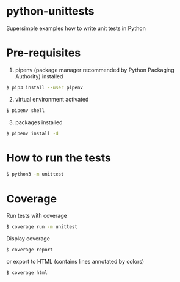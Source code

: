 # python-unittests
Supersimple examples how to write unit tests in Python


# Pre-requisites 
1. pipenv (package manager recommended by Python Packaging Authority) installed 
```bash
$ pip3 install --user pipenv
```

2. virtual environment activated
```bash
$ pipenv shell
```

3. packages installed 
```bash
$ pipenv install -d
```

# How to run the tests
```bash
$ python3 -m unittest
```

# Coverage
Run tests with coverage

```bash
$ coverage run -m unittest
```

Display coverage
```bash
$ coverage report
```

or export to HTML (contains lines annotated by colors) 
```bash
$ coverage html
```